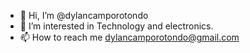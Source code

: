 - 👋 Hi, I’m @dylancamporotondo
- 👀 I’m interested in Technology and electronics.
- 📫 How to reach me dylancamporotondo@gmail.com

<!---
dylancamporotondo/dylancamporotondo is a ✨ special ✨ repository because its `README.md` (this file) appears on your GitHub profile.
You can click the Preview link to take a look at your changes.
--->
